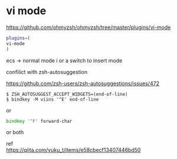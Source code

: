 # vi mode

https://github.com/ohmyzsh/ohmyzsh/tree/master/plugins/vi-mode


```zsh
plugins=(
vi-mode
)
```


ecs -> normal mode
i or a switch to insert mode


confilict with zsh-autosuggestion

https://github.com/zsh-users/zsh-autosuggestions/issues/472


```
$ ZSH_AUTOSUGGEST_ACCEPT_WIDGETS=(end-of-line)
$ bindkey -M viins '^E' end-of-line
```

or 

```zsh
bindkey '^F' forward-char
```
or both


ref  
https://qiita.com/yuku_t/items/e58cbecf13407446bd50
